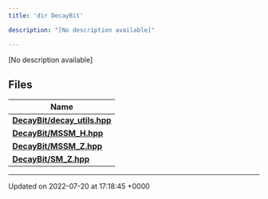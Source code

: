 ```yaml
---
title: 'dir DecayBit'

description: "[No description available]"

---
```







[No description available]

## Files

| Name           |
| -------------- |
| **[DecayBit/decay_utils.hpp](/documentation/code/files/decay__utils_8hpp/#file-decay-utils.hpp)**  |
| **[DecayBit/MSSM_H.hpp](/documentation/code/files/mssm__h_8hpp/#file-mssm-h.hpp)**  |
| **[DecayBit/MSSM_Z.hpp](/documentation/code/files/mssm__z_8hpp/#file-mssm-z.hpp)**  |
| **[DecayBit/SM_Z.hpp](/documentation/code/files/sm__z_8hpp/#file-sm-z.hpp)**  |






-------------------------------

Updated on 2022-07-20 at 17:18:45 +0000
